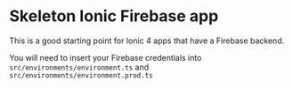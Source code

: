 # Skeleton Ionic Firebase app

This is a good starting point for Ionic 4 apps that have a Firebase backend.

You will need to insert your Firebase credentials into `src/environments/environment.ts` and `src/environments/environment.prod.ts`

